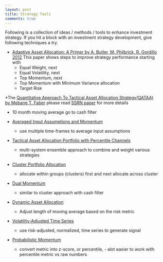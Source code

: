 ```yaml
---
layout: post
title: Strategy Tools
comments: true
---
```



Following is a collection of ideas / methods / tools to enhance investment strategy.
If you hit a block with an investment strategy development, give following techniques a try.

* [Adaptive Asset Allocation: A Primer by A. Butler, M. Philbrick, R. Gordillo 2012](http://papers.ssrn.com/sol3/papers.cfm?abstract_id=2328254)
This paper shows steps to improve strategy performance starting with
  * Equal Weight, next
  * Equal Volatility, next
  * Top Momentum, next
  * Top Momentum with Minimum Variance allocation
  * Target Risk

*The [Quantitative Approach To Tactical Asset Allocation Strategy(QATAA) by Mebane T. Faber](http://mebfaber.com/timing-model/)
please read [SSRN paper](http://papers.ssrn.com/sol3/papers.cfm?abstract_id=962461) for more details
  * 10 month moving average go to cash filter

* [Averaged Input Assumptions and Momentum](https://systematicinvestor.wordpress.com/2013/12/05/averaged-input-assumptions-and-momentum/)
  * use multiple time-frames to average input assumptions

* [Tactical Asset Allocation Portfolio with Percentile Channels](https://cssanalytics.wordpress.com/2015/02/08/a-simple-tactical-asset-allocation-portfolio-with-percentile-channels-for-dummies/)
  * multi-system ensemble approach to combine and weight various strategies

* [Cluster Portfolio Allocation](https://systematicinvestor.wordpress.com/2013/02/12/cluster-portfolio-allocation/)
  * allocate within groups (clusters) first and next allocate across cluster

* [Dual Momentum](http://www.optimalmomentum.com/papers1.html)
  * similar to cluster approach with cash filter
  
* [Dynamic Asset Allocation](http://www.casact.org/cera/eppseminar/miccolis-reading2.pdf)
  * Adjust length of moving average based on the risk metric
  
* [Volatility-Adjusted Time Series](https://cssanalytics.wordpress.com/2015/02/12/new-channel-concepts-volatility-adjusted-time-series/)
  * use risk-adjusted, normalized, time series to generate signal
  
* [Probabilistic Momentum](https://cssanalytics.wordpress.com/2014/01/28/are-simple-momentum-strategies-too-dumb-introducing-probabilistic-momentum/)
  * convert metric into z-score, or percentile, - alot easier to work with percentile metric vs raw numbers
